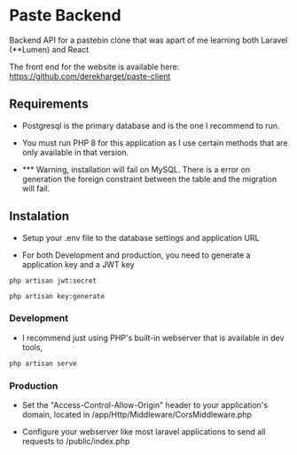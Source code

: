 # Paste Backend

Backend API for a pastebin clone that was apart of me learning both Laravel (**Lumen) and React


The front end for the website is available here: https://github.com/derekharget/paste-client


## Requirements

- Postgresql is the primary database and is the one I recommend to run.

- You must run PHP 8 for this application as I use certain methods that are only available in that version.

- *** Warning, installation will fail on MySQL. There is a error on generation the foreign constraint between the table and the migration will fail.

## Instalation

- Setup your .env file to the database settings and application URL

- For both Development and production, you need to generate a application key and a JWT key

```
php artisan jwt:secret

php artisan key:generate

```
    
### Development

- I recommend just using PHP's built-in webserver that is available in dev tools, 
```
php artisan serve
```

### Production

- Set the "Access-Control-Allow-Origin" header to your application's domain, located in /app/Http/Middleware/CorsMiddleware.php

- Configure your webserver like most laravel applications to send all requests to /public/index.php
